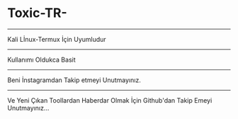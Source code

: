 # Toxic-TR-
------------------------------------------------------------------------------

Kali Lİnux-Termux İçin Uyumludur

-------------------------------------------------------------------------------

Kullanımı Oldukca Basit 

-------------------------------------------------------------------------------

Beni İnstagramdan Takip etmeyi Unutmayınız.

--------------------------------------------------------------------------------

Ve Yeni Çıkan Toollardan Haberdar Olmak İçin Github'dan Takip Emeyi Unutmayınız...
